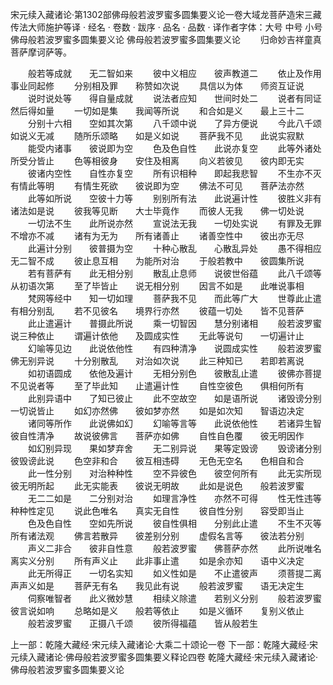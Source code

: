 宋元续入藏诸论·第1302部佛母般若波罗蜜多圆集要义论一卷大域龙菩萨造宋三藏传法大师施护等译
· 经名 · 卷数 · 跋序
· 品名 · 品数 · 译作者字体：大号 中号 小号
佛母般若波罗蜜多圆集要义论
佛母般若波罗蜜多圆集要义论
　　归命妙吉祥童真菩萨摩诃萨等。

　　般若等成就　　无二智如来
　　彼中义相应　　彼声教道二
　　依止及作用　　事业同起修
　　分别相及罪　　称赞如次说
　　具信以为体　　师资互证说
　　说时说处等　　得自量成就
　　说法者应知　　世间时处二
　　说者有同证　　然后得如量
　　一切如是集　　我闻等所说
　　和合如是义　　最上三十二
　　分别十六相　　空如其次第
　　八千颂中说　　了异方便说
　　今此八千颂　　如说义无减
　　随所乐颂略　　如是义如说
　　菩萨我不见　　此说实寂默
　　能受内诸事　　彼说即为空
　　色及色自性　　此说亦复空
　　此等外诸处　　所受分皆止
　　色等相彼身　　安住及相离
　　向义若彼见　　彼内即无实
　　彼诸内空性　　自性亦复空
　　所有识相种　　即起我悲智
　　不生亦不灭　　有情此等明
　　有情生死欲　　彼说即为空
　　佛法不可见　　菩萨法亦然
　　此等如所说　　空彼十力等
　　别别所有法　　此说遍计性
　　彼胜义非有　　诸法如是说
　　彼我等见断　　大士毕竟作
　　而彼人无我　　佛一切处说
　　一切法不生　　此所说亦然
　　宣说法无我　　一切处实说
　　有罪及无罪　　不增亦不减
　　诸有为无为　　所有诸善止
　　诸善空性中　　彼出亦无尽
　　此遍计分别　　彼普摄为空
　　十种心散乱　　心散乱异处
　　愚不得相应　　无二智不成
　　彼止息互相　　为能所对治
　　于般若教中　　彼圆集所说
　　若有菩萨有　　此无相分别
　　散乱止息师　　说彼世俗蕴
　　此八千颂等　　从初语次第
　　至了毕皆止　　说无相分别
　　因言不如是　　此唯说事相
　　梵网等经中　　知一切如理
　　菩萨我不见　　而此等广大
　　世尊此止遣　　有相分别乱
　　若不见彼名　　境界行亦然
　　彼蕴一切处　　皆不见菩萨
　　此止遣遍计　　普摄此所说
　　乘一切智因　　慧分别诸相
　　般若波罗蜜　　说三种依止
　　谓遍计依他　　及圆成实性
　　无此等说句　　一切遍计止
　　幻喻等见边　　此说依他性
　　有四种清净　　说圆成实性
　　般若波罗蜜　　佛无别异说
　　十分别散乱　　对治如次说
　　此三种知已　　若即若离说
　　如初语圆成　　依他及遍计
　　无相分别色　　彼散乱止遣
　　彼佛亦菩提　　不见说者等
　　至了毕此知　　止遣遍计性
　　自性空彼色　　俱相何所有
　　此别异语中　　了知已彼止
　　此不空故空　　如是语所说
　　诸毁谤分别　　一切说皆止
　　如幻亦然佛　　彼如梦亦然
　　如是如次知　　智语边决定
　　诸同等所作　　此说佛如幻
　　幻喻等言等　　此说依他性
　　若诸异生智　　彼自性清净
　　故说彼佛言　　菩萨亦如佛
　　自性自色覆　　彼无明因作
　　如幻别异现　　果如梦弃舍
　　无二别异说　　果等定毁谤
　　毁谤诸分别　　彼毁谤此说
　　色空非和合　　彼互相违碍
　　无色无空名　　色相自和合
　　此一性分别　　对治种种性
　　空不异彼色　　彼空何所有
　　此无实所现　　彼无明所起
　　此无实能表　　彼说无明故
　　此如是说色　　般若波罗蜜
　　无二二如是　　二分别对治
　　如理言净性　　亦然不可得
　　性无性违等　　种种性定见
　　说此色唯名　　真实无自性
　　彼自性分别　　容受即当止
　　色及色自性　　空如先所说
　　彼自性俱相　　分别此止遣
　　不生不灭等　　所有诸法观
　　佛言若散异　　彼差别分别
　　虚假名言等　　彼法若分别
　　声义二非合　　彼非自性意
　　般若波罗蜜　　佛菩萨亦然
　　此所说唯名　　离实义分别
　　所有声义止　　此非事止遣
　　如是余亦知　　语中义决定
　　此无所得正　　一切名实知
　　如义性如是　　不止遣彼声
　　须菩提二离　　声声义如是
　　菩萨无有名　　我见此有说
　　般若波罗蜜　　语无决定生
　　伺察唯智者　　此义微妙慧
　　相续义除遣　　若别义分别
　　般若波罗蜜　　彼言说如响
　　总略如是义　　般若等依止
　　如是义循环　　复别义依止
　　般若波罗蜜　　正摄八千颂
　　彼所得福蕴　　皆从般若生

上一部：乾隆大藏经·宋元续入藏诸论·大乘二十颂论一卷
下一部：乾隆大藏经·宋元续入藏诸论·佛母般若波罗蜜多圆集要义释论四卷
乾隆大藏经·宋元续入藏诸论·佛母般若波罗蜜多圆集要义论